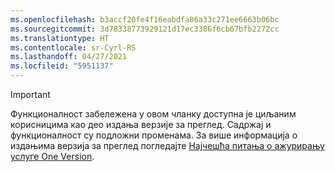 ```yaml
---
ms.openlocfilehash: b3accf20fe4f16eabdfa86a33c271ee6663b06bc
ms.sourcegitcommit: 3d78338773929121d17ec3386f6cb67bfb2272cc
ms.translationtype: HT
ms.contentlocale: sr-Cyrl-RS
ms.lasthandoff: 04/27/2021
ms.locfileid: "5951137"
---
```

> [!IMPORTANT]
> Функционалност забележена у овом чланку доступна је циљаним корисницима као део издања верзије за преглед. Садржај и функционалност су подложни променама. За више информација о издањима верзија за преглед погледајте [Најчешћа питања о ажурирању услуге One Version](/dynamics365/unified-operations/fin-and-ops/get-started/one-version).
